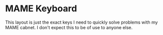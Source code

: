 # MAME Keyboard

This layout is just the exact keys I need to quickly solve problems with my MAME cabnet.  I don't expect this to be of use to anyone else. 
